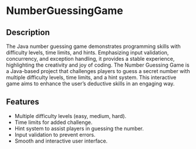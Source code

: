 # NumberGuessingGame
## Description
The Java number guessing game demonstrates programming skills with difficulty levels, time limits, and hints. Emphasizing input validation, concurrency, and exception handling, it provides a stable experience, highlighting the creativity and joy of coding.
The Number Guessing Game is a Java-based project that challenges players to guess a secret number with multiple difficulty levels, time limits, and a hint system. This interactive game aims to enhance the user’s deductive skills in an engaging way.

## Features

- Multiple difficulty levels (easy, medium, hard).
- Time limits for added challenge.
- Hint system to assist players in guessing the number.
- Input validation to prevent errors.
- Smooth and interactive user interface.



